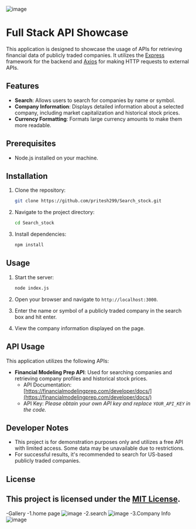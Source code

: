 ![image](https://github.com/pritesh299/Search_stock/assets/129420569/72b37082-7c62-43be-b490-e94a2f70835d)
# Full Stack API Showcase

This application is designed to showcase the usage of APIs for retrieving financial data of publicly traded companies. It utilizes the [Express](https://expressjs.com/) framework for the backend and [Axios](https://github.com/axios/axios) for making HTTP requests to external APIs.

## Features

- **Search**: Allows users to search for companies by name or symbol.
- **Company Information**: Displays detailed information about a selected company, including market capitalization and historical stock prices.
- **Currency Formatting**: Formats large currency amounts to make them more readable.

## Prerequisites

- Node.js installed on your machine.

## Installation

1. Clone the repository:

   ```bash
   git clone https://github.com/pritesh299/Search_stock.git
   ```

2. Navigate to the project directory:

   ```bash
   cd Search_stock
   ```

3. Install dependencies:

   ```bash
   npm install
   ```

## Usage

1. Start the server:

   ```bash
   node index.js
   ```

2. Open your browser and navigate to `http://localhost:3000`.

3. Enter the name or symbol of a publicly traded company in the search box and hit enter.

4. View the company information displayed on the page.

## API Usage

This application utilizes the following APIs:

- **Financial Modeling Prep API**: Used for searching companies and retrieving company profiles and historical stock prices.
  - API Documentation: [https://financialmodelingprep.com/developer/docs/](https://financialmodelingprep.com/developer/docs/)
  - API Key: *Please obtain your own API key and replace `YOUR_API_KEY` in the code.*

## Developer Notes

- This project is for demonstration purposes only and utilizes a free API with limited access. Some data may be unavailable due to restrictions.
- For successful results, it's recommended to search for US-based publicly traded companies.

## License

This project is licensed under the [MIT License](LICENSE).
-------
-Gallery 
-1.home page
![image](https://github.com/pritesh299/Search_stock/assets/129420569/02c4cdd5-481a-45fa-b721-f0524594b0ff)
-2.search
![image](https://github.com/pritesh299/Search_stock/assets/129420569/58005775-cffb-4ec8-a87b-5d09dd290e19)
-3.Company Info
![image](https://github.com/pritesh299/Search_stock/assets/129420569/e7c6a844-8f06-44ec-9c97-3c5b2198818e)




